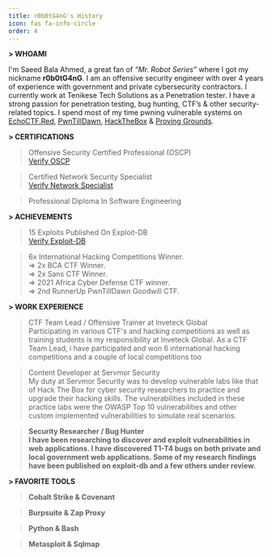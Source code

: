 ```yaml
---
title: r0b0tG4nG's History
icon: fas fa-info-circle
order: 4
---
```



**> WHOAMI**

I'm Saeed Bala Ahmed, a great fan of _“Mr. Robot Series”_ where I got my nickname **r0b0tG4nG**. I am an offensive security engineer with over 4 years of experience with government and private cybersecurity contractors. I currently work at Tenikese Tech Solutions as a Penetration tester. I have a strong passion for penetration testing, bug hunting, CTF’s & other security-related topics. I spend most of my time pwning vulnerable systems on [EchoCTF.Red](https://echoctf.red/profile/5630024 "EchoCTF Profile"), [PwnTillDawn](https://online.pwntilldawn.com/Achievements/2101 "PwnTillDawn Profile"), [HackTheBox](https://app.hackthebox.com/profile/234268 "HackTheBox Profile") & [Proving Grounds](https://www.offensive-security.com/labs/ "Proving Grounds"). 


**> CERTIFICATIONS**

> Offensive Security Certified Professional (OSCP)<br> 
<a href="https://www.credly.com/badges/5e8534c3-e0fb-4bfe-9e39-d2f25a0fce50"> Verify OSCP</a> <br>

> Certified Network Security Specialist<br>
<a href="http://www.credential.net/5a02318c-805d-469f-ba9e-566388cce8dc"> Verify Network Specialist</a>

> Professional Diploma In Software Engineering<br>


**> ACHIEVEMENTS**
> 15 Exploits Published On Exploit-DB<br>
<a href="https://www.exploit-db.com/?author=10852"> Verify Exploit-DB</a>

> 6x International Hacking Competitions Winner.<br>
	=> 2x BCA CTF Winner. <br>
	=> 2x Sans CTF Winner. <br>
	=> 2021 Africa Cyber Defense CTF winner. <br>
	=> 2nd RunnerUp PwnTillDawn Goodwill CTF. <br>


**> WORK EXPERIENCE**

> CTF Team Lead / Offensive Trainer at Inveteck Global<br>
 Participating in various CTF's and hacking competitions as well as training students is my responsibility at Inveteck Global. As a CTF Team Lead, i have participated and won 6 international hacking competitions and a couple of local competitions too <br>

> Content Developer at Servmor Security<br>
 My duty at Servmor Security was to develop vulnerable labs like that of Hack The Box for cyber security researchers to practice and upgrade their hacking skills. The vulnerabilities included in these practice labs were the OWASP Top 10 vulnerabilities and other custom implemented vulnerabilities to simulate real scenarios. <b>

> Security Researcher / Bug Hunter<br>
 I have been researching to discover and exploit vulnerabilities in web applications. I have discovered T1-T4 bugs on both private and local government web applications. Some of my research findings have been published on exploit-db and a few others under review.


**> FAVORITE TOOLS**

> Cobalt Strike & Covenant

> Burpsuite & Zap Proxy

> Python & Bash

> Metasploit & Sqlmap
